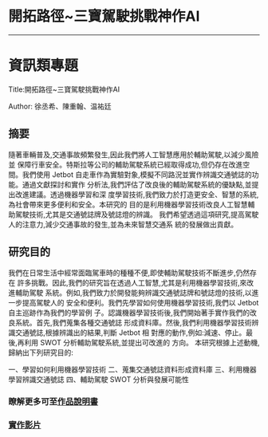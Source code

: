 # 開拓路徑~三寶駕駛挑戰神作AI
---

# 資訊類專題
Title:開拓路徑~三寶駕駛挑戰神作AI

Author: 徐丞希、陳重翰、温祐廷
## 摘要
隨著車輛普及,交通事故頻繁發生,因此我們將人工智慧應用於輔助駕駛,以減少風險並
保障行車安全。特斯拉等公司的輔助駕駛系統已經取得成功,但仍存在改進空間。我們使用
Jetbot 自走車作為實驗對象,模擬不同路況並實作辨識交通號誌的功能。通過文獻探討和實作
分析法,我們評估了改良後的輔助駕駛系統的優缺點,並提出改進建議。透過機器學習和深
度學習技術,我們致力於打造更安全、智慧的系統,為社會帶來更多便利和安全。本研究的
目的是利用機器學習技術改良人工智慧輔助駕駛技術,尤其是交通號誌牌及號誌燈的辨識。
我們希望透過這項研究,提高駕駛人的注意力,減少交通事故的發生,並為未來智慧交通系
統的發展做出貢獻。
## 研究目的
我們在日常生活中經常面臨駕車時的種種不便,即使輔助駕駛技術不斷進步,仍然存在
許多挑戰。因此,我們的研究旨在透過人工智慧,尤其是利用機器學習技術,來改進輔助駕駛
系統。例如,我們致力於開發能夠辨識交通號誌牌和號誌燈的技術,以進一步提高駕駛人的
安全和便利。我們先學習如何使用機器學習技術,我們以 Jetbot 自主巡跡作為我們的學習例
子。認識機器學習技術後,我們開始著手實作我們的改良系統。首先,我們蒐集各種交通號誌
形成資料庫。然後,我們利用機器學習技術辨識交通號誌,根據辨識出的結果,判斷 Jetbot 相
對應的動作,例如:減速、停止。最後,再利用 SWOT 分析輔助駕駛系統,並提出可改進的
方向。
本研究根據上述動機,歸納出下列研究目的:

一、學習如何利用機器學習技術
二、蒐集交通號誌資料形成資料庫
三、利用機器學習辨識交通號誌
四、輔助駕駛 SWOT 分析與發展可能性

### 瞭解更多可至[作品說明書](https://drive.google.com/file/d/1iKmR5JA09b2FtArbcDHuKEa5zLJ8hxPT/view)
### [實作影片](https://drive.google.com/file/d/1-9YGfVG-F0ZsoM6o-iy_hyx_NCX4JsLg/view)

